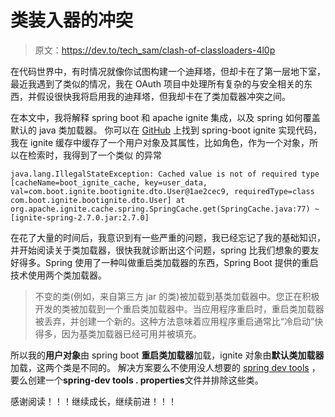 # 类装入器的冲突

> 原文：<https://dev.to/tech_sam/clash-of-classloaders-4l0p>

在代码世界中，有时情况就像你试图构建一个迪拜塔，但却卡在了第一层地下室，最近我遇到了类似的情况，我在 OAuth 项目中处理所有复杂的与安全相关的东西，并假设很快我将启用我的迪拜塔，但我却卡在了类加载器冲突之间。

在本文中，我将解释 spring boot 和 apache ignite 集成，以及 spring 如何覆盖默认的 java 类加载器。
你可以在 [GitHub](https://github.com/Earth-43/spring-boot-ignite)
上找到 spring-boot ignite 实现代码，我在 ignite 缓存中缓存了一个用户对象及其属性，比如角色，作为一个对象，所以在检索时，我得到了一个类似
的异常

`java.lang.IllegalStateException: Cached value is not of required type [cacheName=boot_ignite_cache, key=user_data, val=com.boot.ignite.bootignite.dto.User@1ae2cec9, requiredType=class com.boot.ignite.bootignite.dto.User]
at org.apache.ignite.cache.spring.SpringCache.get(SpringCache.java:77) ~[ignite-spring-2.7.0.jar:2.7.0]`

在花了大量的时间后，我意识到有一些严重的问题，我已经忘记了我的基础知识，并开始阅读关于类加载器，很快我就诊断出这个问题，spring 比我们想象的要友好得多。Spring 使用了一种叫做重启类加载器的东西，Spring Boot 提供的重启技术使用两个类加载器。

> 不变的类(例如，来自第三方 jar 的类)被加载到基类加载器中。您正在积极开发的类被加载到一个重启类加载器中。当应用程序重启时，重启类加载器被丢弃，并创建一个新的。这种方法意味着应用程序重启通常比“冷启动”快得多，因为基类加载器已经可用并被填充。

所以我的**用户对象**由 spring boot **重启类加载器**加载，ignite 对象由**默认类加载器**加载，这两个类是不同的。
解决方案要么不使用没人想要的 [spring dev tools](https://docs.spring.io/spring-boot/docs/current/reference/html/using-boot-devtools.html) ，要么创建一个**spring-dev tools . properties**文件并排除这些类。

感谢阅读！！！继续成长，继续前进！！！